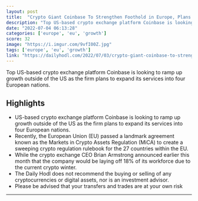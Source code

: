 ```yaml
---
layout: post
title:  "Crypto Giant Coinbase To Strengthen Foothold in Europe, Plans To Expand in France and Three Other Countries - The Daily Hodl"
description: "Top US-based crypto exchange platform Coinbase is looking to ramp up growth outside of the US as the firm plans to expand its services into four European nations."
date: "2022-07-04 06:13:28"
categories: ['europe', 'eu', 'growth']
score: 32
image: "https://i.imgur.com/9vfI00Z.jpg"
tags: ['europe', 'eu', 'growth']
link: "https://dailyhodl.com/2022/07/03/crypto-giant-coinbase-to-strengthen-foothold-in-europe-plans-to-expand-in-france-and-three-other-countries/"
---
```


Top US-based crypto exchange platform Coinbase is looking to ramp up growth outside of the US as the firm plans to expand its services into four European nations.

## Highlights

- US-based crypto exchange platform Coinbase is looking to ramp up growth outside of the US as the firm plans to expand its services into four European nations.
- Recently, the European Union (EU) passed a landmark agreement known as the Markets in Crypto Assets Regulation (MiCA) to create a sweeping crypto regulation rulebook for the 27 countries within the EU.
- While the crypto exchange CEO Brian Armstrong announced earlier this month that the company would be laying off 18% of its workforce due to the current crypto winter.
- The Daily Hodl does not recommend the buying or selling of any cryptocurrencies or digital assets, nor is an investment advisor.
- Please be advised that your transfers and trades are at your own risk

---
